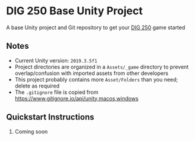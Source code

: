 
# DIG 250 Base Unity Project

A base Unity project and Git repository to get your [DIG 250](https://github.com/omundy/game-art-dev) game started

## Notes

* Current Unity version: `2019.3.5f1`
* Project directories are organized in a `Assets/_game` directory to prevent overlap/confusion with imported assets from other developers
* This project probably contains more `Asset/Folders` than you need; delete as required
* The `.gitignore` file is copied from https://www.gitignore.io/api/unity,macos,windows


## Quickstart Instructions

1. Coming soon